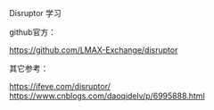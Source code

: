 Disruptor 学习


github官方： 

https://github.com/LMAX-Exchange/disruptor

其它参考：

https://ifeve.com/disruptor/
https://www.cnblogs.com/daoqidelv/p/6995888.html